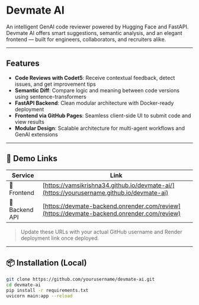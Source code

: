 #  Devmate AI

An intelligent GenAI code reviewer powered by Hugging Face and FastAPI.  
Devmate AI offers smart suggestions, semantic analysis, and an elegant frontend — built for engineers, collaborators, and recruiters alike.

---

##  Features

-  **Code Reviews with Codet5**: Receive contextual feedback, detect issues, and get improvement tips
-  **Semantic Diff**: Compare logic and meaning between code versions using sentence-transformers
-  **FastAPI Backend**: Clean modular architecture with Docker-ready deployment
-  **Frontend via GitHub Pages**: Seamless client-side UI to submit code and view results
-  **Modular Design**: Scalable architecture for multi-agent workflows and GenAI extensions

---

## 📍 Demo Links

| Service         | Link |
|----------------|------|
| 🔗 Frontend     | [https://vamsikrishna34.github.io/devmate-ai/](https://yourusername.github.io/devmate-ai) |
| 🔗 Backend API  | [https://devmate-backend.onrender.com/review](https://devmate-backend.onrender.com/review) |

> Update these URLs with your actual GitHub username and Render deployment link once deployed.

---

## 📦 Installation (Local)

```bash
git clone https://github.com/yourusername/devmate-ai.git
cd devmate-ai
pip install -r requirements.txt
uvicorn main:app --reload
